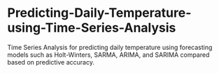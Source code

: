 # Predicting-Daily-Temperature-using-Time-Series-Analysis
Time Series Analysis for predicting daily temperature using forecasting models such as Holt-Winters, SARMA, ARIMA, and SARIMA compared based on predictive accuracy.

